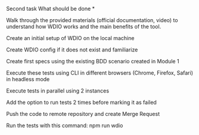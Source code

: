 Second task What should be done *

Walk through the provided materials (official documentation, video) to understand how WDIO works and the main benefits of the tool.

Create an initial setup of WDIO on the local machine

Create WDIO config if it does not exist and familiarize

Create first specs using the existing BDD scenario created in Module 1

Execute these tests using CLI in different browsers (Chrome, Firefox, Safari) in headless mode

Execute tests in parallel using 2 instances

Add the option to run tests 2 times before marking it as failed

Push the code to remote repository and create Merge Request

Run the tests with this command: npm run wdio